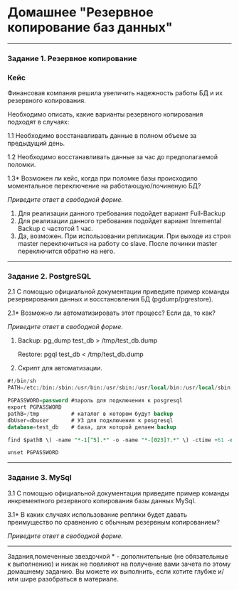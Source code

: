 # Домашнее "Резервное копирование баз данных"

---

### Задание 1. Резервное копирование

### Кейс
Финансовая компания решила увеличить надежность работы БД и их резервного копирования. 

Необходимо описать, какие варианты резервного копирования подходят в случаях: 

1.1 Необходимо восстанавливать данные в полном объеме за предыдущий день.

1.2 Необходимо восстанавливать данные за час до предполагаемой поломки.

1.3* Возможен ли кейс, когда при поломке базы происходило моментальное переключение на работающую/починеную БД?

*Приведите ответ в свободной форме.*

1) Для реализации данного требования подойдет вариант Full-Backup
2) Для реализации данного требования подойдет вариант Inremental Baсkup с частотой 1 час.
3) Да, возможен. При использовании репликации. При выходе из строя master переключиться на работу со slave. После починки master переключится обратно на него.

---

### Задание 2. PostgreSQL

2.1 С помощью официальной документации приведите пример команды резервирования данных и восстановления БД (pgdump/pgrestore).

2.1* Возможно ли автоматизировать этот процесс? Если да, то как?

*Приведите ответ в свободной форме.*

1) Backup:  pg_dump test_db > /tmp/test_db.dump

   Restore: pgql test_db < /tmp/test_db.dump
   
2) Скрипт для автоматизации.

```sql
#!/bin/sh
PATH=/etc:/bin:/sbin:/usr/bin:/usr/sbin:/usr/local/bin:/usr/local/sbin

PGPASSWORD=password #пароль для подключения к posgresql
export PGPASSWORD
pathB=/tmp          # каталог в котором будут backup
dbUser=dbuser       # УЗ для подключения к posgresql
database=test_db    # база, для которой делаем backup

find $pathB \( -name "*-1[^5].*" -o -name "*-[023]?.*" \) -ctime +61 -delete pg_dump -U $dbUser $database | gzip > $pathB/pgsql_$(date "+%Y-%m-%d").sql.gz

unset PGPASSWORD
```

---

### Задание 3. MySql

3.1 С помощью официальной документации приведите пример команды инкрементного резервного копирования базы данных MySql. 

3.1* В каких случаях использование реплики будет давать преимущество по сравнению с обычным резервным копированием?

*Приведите ответ в свободной форме.*

---

Задания,помеченные звездочкой * - дополнительные (не обязательные к выполнению) и никак не повлияют на получение вами зачета по этому домашнему заданию. Вы можете их выполнить, если хотите глубже и/или шире разобраться в материале.
